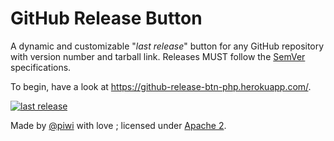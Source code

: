 GitHub Release Button
=====================

A dynamic and customizable "*last release*" button for any GitHub repository
with version number and tarball link. Releases MUST follow the [SemVer](http://semver.org/)
specifications.

To begin, have a look at <https://github-release-btn-php.herokuapp.com/>.

[![last release](https://github-release-btn-php.herokuapp.com/github-release-btn?user=piwi&repo=github-release-btn)](https://github.com/piwi/github-release-btn/releases)

Made by [@piwi](https://github.com/piwi/) with love ; licensed under [Apache 2](http://www.apache.org/licenses/LICENSE-2.0).
